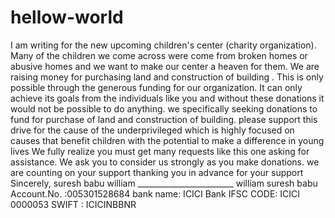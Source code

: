 # hellow-world
 I am writing for the  new upcoming children's center (charity organization). Many of the children  we come across  were come from broken homes or abusive homes and we want to make our center a heaven for them. We are raising money for purchasing land and construction of building . This is only possible  through the generous funding for our organization. It can  only achieve its goals from the individuals like you and without these donations it would not be possible to do anything.  we  specifically seeking donations to fund  for purchase of land and construction of building.  please support this drive for the cause of the underprivileged which  is highly focused on causes that benefit children with the potential to make a difference in young lives   We fully realize you must get many requests like this one asking for assistance. We ask you to consider us strongly as you make donations.  we are counting on your support   thanking you in advance for your support   Sincerely,  suresh babu william ________________________ william suresh babu Account.No. :005301528684 bank name: ICICI Bank IFSC CODE: ICICI 0000053  SWIFT : ICICINBBNR

